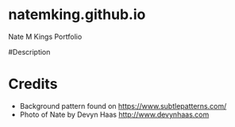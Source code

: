 # natemking.github.io
Nate M Kings Portfolio

#Description


# Credits
 - Background pattern found on https://www.subtlepatterns.com/
 - Photo of Nate by Devyn Haas http://www.devynhaas.com
 